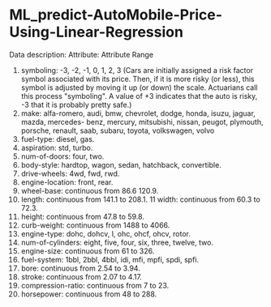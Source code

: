 # ML_predict-AutoMobile-Price-Using-Linear-Regression
Data description: Attribute: Attribute Range
1. symboling: -3, -2, -1, 0, 1, 2, 3 (Cars are initially assigned a risk factor symbol associated with its price. Then, if it is more risky (or less),  this symbol is adjusted by moving it up (or down) the scale. Actuarians call this process "symboling". A  value of +3 indicates that the auto is risky, -3 that it is probably pretty safe.)
2. make: alfa-romero, audi, bmw, chevrolet, dodge, honda, isuzu, jaguar, mazda, mercedes- benz,  mercury, mitsubishi, nissan, peugot, plymouth, porsche, renault, saab, subaru, toyota, volkswagen,  volvo
3. fuel-type: diesel, gas. 
4. aspiration: std, turbo.
5. num-of-doors: four, two. 
6. body-style: hardtop, wagon, sedan, hatchback, convertible.
7. drive-wheels: 4wd, fwd, rwd.
8. engine-location: front, rear.
9. wheel-base: continuous from 86.6 120.9. 
10. length: continuous from 141.1 to 208.1. 
11  width: continuous from 60.3 to 72.3. 
12. height: continuous from 47.8 to 59.8. 
13. curb-weight: continuous from 1488 to 4066.
14. engine-type: dohc, dohcv, l, ohc, ohcf, ohcv, rotor. 
15. num-of-cylinders: eight, five, four, six, three, twelve, two.
16. engine-size: continuous from 61 to 326.
17. fuel-system: 1bbl, 2bbl, 4bbl, idi, mfi, mpfi, spdi, spfi. 
18. bore: continuous from 2.54 to 3.94.
19. stroke: continuous from 2.07 to 4.17.
20. compression-ratio: continuous from 7 to 23. 
21. horsepower: continuous from 48 to 288.
